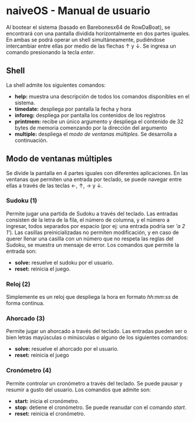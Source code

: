 # naiveOS - Manual de usuario
Al bootear el sistema (basado en Barebonesx64 de RowDaBoat), se encontrará con una pantalla dividida horizontalmente en dos partes iguales. En ambas se podrá operar un shell simultáneamente, pudiéndose intercambiar entre ellas por medio de las flechas &#8593; y &#8595;. Se ingresa un comando presionando la tecla *enter*.
## Shell

La shell admite los siguientes comandos:
- **help:** muestra una descripción de todos los comandos disponibles en el sistema.
- **timedate:** despliega por pantalla la fecha y hora
- **inforeg:** despliega por pantalla los contenidos de los registros
- **printmem:** recibe un único argumento y despliega el contenido de 32 bytes de memoria comenzando por la dirección del argumento
- **multiple:** despliega el *modo de ventanas múltiples*. Se desarrolla a continuación.

## Modo de ventanas múltiples
Se divide la pantalla en 4 partes iguales con diferentes aplicaciones. En las ventanas que permiten una entrada por teclado, se puede navegar entre ellas a través de las teclas &#8592;, &#8593;, &#8594; y &#8595;.
### Sudoku (1)
Permite jugar una partida de Sudoku a través del teclado. Las entradas consisten de la letra de la fila, el número de columna, y el número a ingresar, todos separados por espacio (por ej: una entrada podría ser *'a 2 1'*). Las casillas preinicializadas no permiten modificación, y en caso de querer llenar una casilla con un número que no respeta las reglas del Sudoku, se muestra un mensaje de error. Los comandos que permite la entrada son:
-  **solve:** resuelve el sudoku por el usuario.
-  **reset:** reinicia el juego.
### Reloj (2)
Simplemente es un reloj que despliega la hora en formato *hh:mm:ss* de forma continua.
### Ahorcado (3)
Permite jugar un ahorcado a través del teclado. Las entradas pueden ser o bien letras mayúsculas o minúsculas o alguno de los siguientes comandos:
-  **solve:** resuelve el ahorcado por el usuario.
-  **reset:** reinicia el juego
### Cronómetro (4)
Permite controlar un cronómetro a través del teclado. Se puede pausar y resumir a gusto del usuario. Los comandos que admite son:
-  **start:** inicia el cronómetro.
-  **stop:** detiene el cronómetro. Se puede reanudar con el comando *start*.
-  **reset:** reinicia el cronómetro.